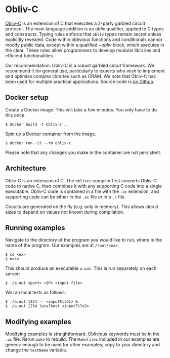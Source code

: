 # Obliv-C

[Obliv-C](https://oblivc.org/) is an extension of C that executes a 2-party garbled circuit protocol. The main language addition is an _obliv_ qualifier, applied to C types and constructs. Typing rules enforce that `obliv` types remain secret unless explicitly revealed. 
Code within oblivious functions and conditionals cannot modify public data, except within a qualified _~obliv_ block, which executes in the clear. These rules allow programmers to develop modular libraries and efficient functionalities.

Our recommendation: Obliv-C is a robust garbled circut framework. We recommend it for general use, particularly to experts who wish to implement and optimize complex libraries such as ORAM.
We note that Obliv-C has been used for multiple practical applications.
Source code is [on Github](https://github.com/samee/obliv-c).

## Docker setup

Create a Docker image. This will take a few minutes. You only have to do 
this once.
```
$ docker build -t obliv-c .
```

Spin up a Docker container from the image.
```
$ docker run -it --rm obliv-c
```

Please note that any changes you make in the container are not persistent. 

## Architecture
Obliv-C is an extension of C. The `oblivcc` compiler first converts Obliv-C code
to native C, then combines it with any supporting C code into a single
executable. Obliv-C code is contained in a file with the `.oc` extension, and
supporting code can be either in the `.oc` file or in a `.c` file.

Circuits are generated on the fly (e.g. only in memory). This allows circuit sizes to depend on values not known during compilation.
 

## Running examples

Navigate to the directory of the program you would like to run, where 
<ex> is the name of the program. Our examples are at `/root/<ex>`.
```
$ cd <ex>
$ make
```

This should produce an executable `a.out`. This is run separately on each server:
```
$ ./a.out <port> <IP> <input file> 
```

We ran local tests as follows:

```
$ ./a.out 1234 -- <inputFile1> & 
$ ./a.out 1234 localhost <inputFile2>
```

## Modifying examples
Modifying examples is straightforward. Oblivious keywords must be in the `.oc`
file. Rerun `make` to rebuild. The `Makefiles` included in our examples are
generic enough to be used for other examples; copy to your directory and change
the `testName` variable.


